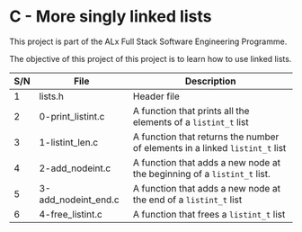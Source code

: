 # C - More singly linked lists

This project is part of the ALx Full Stack Software Engineering Programme.

The objective of this project of this project is to learn how to use linked lists.

| S/N | File | Description |
| --- | ---- | ----------- |
| 1 | lists.h | Header file |
| 2 | 0-print_listint.c | A function that prints all the elements of a `listint_t` list |
| 3 | 1-listint_len.c | A function that returns the number of elements in a linked `listint_t` list | 
| 4 | 2-add_nodeint.c | A function that adds a new node at the beginning of a `listint_t` list. |
| 5 | 3-add_nodeint_end.c | A function that adds a new node at the end of a `listint_t` list |
| 6 | 4-free_listint.c | A function that frees a `listint_t` list |

